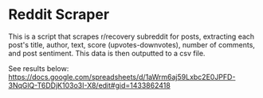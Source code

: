 # Reddit Scraper

This is a script that scrapes r/recovery subreddit for posts, extracting each post's title, author, text, score (upvotes-downvotes), number of comments, and post sentiment.  This data is then outputted to a csv file.

See results below:
https://docs.google.com/spreadsheets/d/1aWrm6aj59Lxbc2E0JPFD-3NqGlQ-T6DDjK103o3I-X8/edit#gid=1433862418

